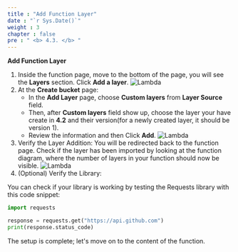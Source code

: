 ```yaml
---
title : "Add Function Layer"
date : "`r Sys.Date()`"
weight : 3
chapter : false
pre : " <b> 4.3. </b> "
---
```


**Add Function Layer**


1. Inside the function page, move to the bottom of the page, you will see the **Layers** section. Click **Add a layer**.
    ![Lambda](/images/3.lambda/endpoint.png)
2. At the **Create bucket** page:
   - In the **Add Layer** page, choose **Custom layers** from **Layer Source** field. 
   - Then, after **Custom layers** field show up, choose the layer your have create in **4.2** and their version(for a newly created layer, it should be version 1).
   - Review the information and then Click **Add**.
    ![Lambda](/images/3.lambda/layera.png)
3. Verify the Layer Addition: You will be redirected back to the function page. Check if the layer has been imported by looking at the function diagram, where the number of layers in your function should now be visible.
    ![Lambda](/images/3.lambda/functiond.png)
4. (Optional) Verify the Library:

You can check if your library is working by testing the Requests library with this code snippet:
   
   ```python
import requests

response = requests.get("https://api.github.com")
print(response.status_code)

```
The setup is complete; let's move on to the content of the function.